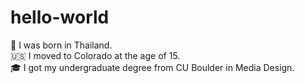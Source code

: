# hello-world

:round_pushpin: I was born in Thailand.
<br>:us: I moved to Colorado at the age of 15.
<br>:mortar_board: I got my undergraduate degree from CU Boulder in Media Design.
